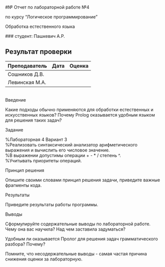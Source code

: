 <p>#№ Отчет по лабораторной работе №4</p>
<p>по курсу “Логическое программирование”</p>
<p>Обработка естественного языка</p>
### студент: Пашкевич А.Р.

## Результат проверки

| Преподаватель     | Дата         |  Оценка       |
|-------------------|--------------|---------------|
| Сошников Д.В. |              |               |
| Левинская М.А.|              |               |
<br>
Введение</p>
<p>Какие подходы обычно применяются для обработки естественных и искусственных языков? Почему Prolog оказывается удобным языком для решения таких задач?</p>
<p>Задание</p>
<p>%Лабораторная 4 Вариант 3<br>
%Реализовать синтаксический анализатор арифметического выражения и вычислить его числовое значение.<br>
%В выражении допустимы операции + - * / степень ^.<br>
%Учитывать приоритеты операций.</p>
<p>Принцип решения</p>
<p>Опишите своими словами принцип решения задачи, приведите важные фрагменты кода.</p>
<p>Результаты</p>
<p>Приведите результаты работы программы.</p>
<p>Выводы</p>
<p>Сформулируйте содержательные выводы по лабораторной работе. Чему она вас научила? Над чем заставила задуматься?</p>
<p>Удобным ли оказывается Пролог для решения задач грамматического разбора? Почему?</p>
<p>Помните, что несодержательные выводы - самая частая причина снижения оценки за лабораторную.</p>

</body></html>
